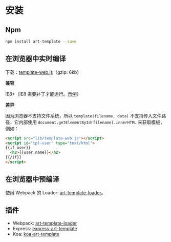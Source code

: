 # 安装

## Npm

```bash
npm install art-template --save
```

## 在浏览器中实时编译

下载：[template-web.js](https://unpkg.com/art-template/lib/template-web.js)（gzip: 6kb）

**兼容**

IE8+（IE8 需要补丁才能运行。[示例](https://github.com/aui/art-template/blob/master/example/web-ie-compatible/index.html)）

**差异**

因为浏览器不支持文件系统，所以 `template(filename, data)` 不支持传入文件路径，它内部使用 `document.getElementById(filename).innerHTML` 来获取模板，例如：

```html
<script src="lib/template-web.js"></script>
<script id="tpl-user" type="text/html">
{{if user}}
  <h2>{{user.name}}</h2>
{{/if}}
</script>
```

## 在浏览器中预编译

使用 Webpack 的 Loader: [art-template-loader](../webpack)。

## 插件

* Webpack: [art-template-loader](../webpack)
* Express: [express-art-template](../express)
* Koa: [koa-art-template](../koa)
